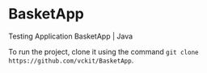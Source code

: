 # BasketApp
Testing Application BasketApp | Java


To run the project, clone it using the command ```git clone https://github.com/vckit/BasketApp```.
